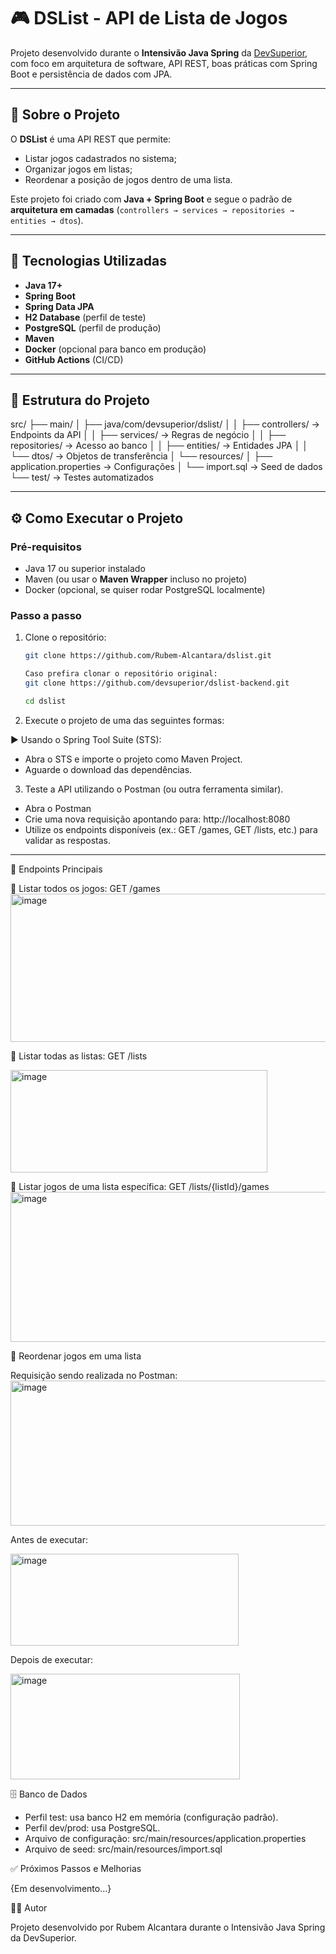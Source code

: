 # 🎮 DSList - API de Lista de Jogos

Projeto desenvolvido durante o **Intensivão Java Spring** da [DevSuperior](https://devsuperior.com.br), com foco em arquitetura de software, API REST, boas práticas com Spring Boot e persistência de dados com JPA.

---

## 📌 Sobre o Projeto
O **DSList** é uma API REST que permite:
- Listar jogos cadastrados no sistema;
- Organizar jogos em listas;
- Reordenar a posição de jogos dentro de uma lista.

Este projeto foi criado com **Java + Spring Boot** e segue o padrão de **arquitetura em camadas** (`controllers → services → repositories → entities → dtos`).

---

## 🚀 Tecnologias Utilizadas
- **Java 17+**
- **Spring Boot**
- **Spring Data JPA**
- **H2 Database** (perfil de teste)
- **PostgreSQL** (perfil de produção)
- **Maven**
- **Docker** (opcional para banco em produção)
- **GitHub Actions** (CI/CD)

---

## 📂 Estrutura do Projeto
src/
├── main/
│ ├── java/com/devsuperior/dslist/
│ │ ├── controllers/ → Endpoints da API
│ │ ├── services/ → Regras de negócio
│ │ ├── repositories/ → Acesso ao banco
│ │ ├── entities/ → Entidades JPA
│ │ └── dtos/ → Objetos de transferência
│ └── resources/
│ ├── application.properties → Configurações
│ └── import.sql → Seed de dados
└── test/ → Testes automatizados

---

## ⚙️ Como Executar o Projeto

### Pré-requisitos
- Java 17 ou superior instalado
- Maven (ou usar o **Maven Wrapper** incluso no projeto)
- Docker (opcional, se quiser rodar PostgreSQL localmente)

### Passo a passo
1. Clone o repositório:
   ```bash
   git clone https://github.com/Rubem-Alcantara/dslist.git
   
   Caso prefira clonar o repositório original:
   git clone https://github.com/devsuperior/dslist-backend.git
   
   cd dslist

2. Execute o projeto de uma das seguintes formas:

▶️ Usando o Spring Tool Suite (STS):

- Abra o STS e importe o projeto como Maven Project.
- Aguarde o download das dependências.

3. Teste a API utilizando o Postman (ou outra ferramenta similar).

- Abra o Postman
- Crie uma nova requisição apontando para: http://localhost:8080
- Utilize os endpoints disponíveis (ex.: GET /games, GET /lists, etc.) para validar as respostas.

--------

📡 Endpoints Principais

🔹 Listar todos os jogos: GET /games
<img width="1153" height="237" alt="image" src="https://github.com/user-attachments/assets/06917022-08d5-4ebf-9e36-eb4e2fc43c1a" />

🔹 Listar todas as listas: GET /lists

<img width="411" height="164" alt="image" src="https://github.com/user-attachments/assets/3f3741b9-9a0e-4d70-a359-74b9c078ab47" />

🔹 Listar jogos de uma lista específica: GET /lists/{listId}/games
<img width="1157" height="240" alt="image" src="https://github.com/user-attachments/assets/f1aeea91-7d9c-43ec-9eea-f692e33810c5" />

🔹 Reordenar jogos em uma lista

Requisição sendo realizada no Postman:
<img width="740" height="232" alt="image" src="https://github.com/user-attachments/assets/d1a596c7-8e19-4b74-a6c0-1036da78bf47" />

Antes de executar:

<img width="365" height="147" alt="image" src="https://github.com/user-attachments/assets/74aa200b-4820-4579-9c7b-219e70efd3fc" />

Depois de executar:

<img width="367" height="169" alt="image" src="https://github.com/user-attachments/assets/b6b2aa54-08c4-4064-9cc3-bb3e50db3770" />


🗄️ Banco de Dados

- Perfil test: usa banco H2 em memória (configuração padrão).
- Perfil dev/prod: usa PostgreSQL.
- Arquivo de configuração: src/main/resources/application.properties
- Arquivo de seed: src/main/resources/import.sql

✅ Próximos Passos e Melhorias

{Em desenvolvimento...}

👨‍💻 Autor

Projeto desenvolvido por Rubem Alcantara durante o Intensivão Java Spring da DevSuperior.
